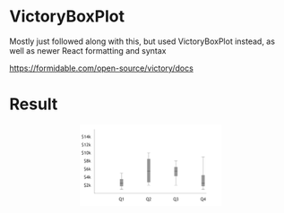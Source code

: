 # VictoryBoxPlot

Mostly just followed along with this, but used VictoryBoxPlot instead, as well as newer React formatting and syntax

https://formidable.com/open-source/victory/docs

# Result

<p align="center" width="100%">
    <img width="50%" src="public/graph-example.png">
</p>
